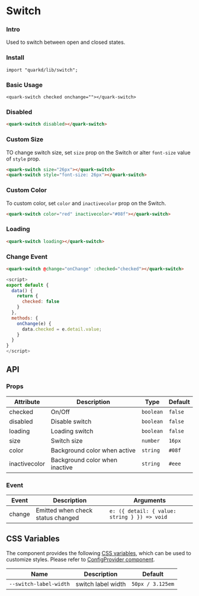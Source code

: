 # Switch

### Intro

Used to switch between open and closed states.

### Install

```tsx
import "quarkd/lib/switch";
```

### Basic Usage

```
<quark-switch checked onchange=""></quark-switch>
```

### Disabled

```html
<quark-switch disabled></quark-switch>
```

### Custom Size

TO change switch size, set `size` prop on the Switch or alter `font-size` value of `style` prop.

```html
<quark-switch size="26px"></quark-switch>
<quark-switch style="font-size: 26px"></quark-switch>
```

### Custom Color

To custom color, set `color` and `inactivecolor` prop on the Switch.

```html
<quark-switch color="red" inactivecolor="#08f"></quark-switch>
```

### Loading

```html
<quark-switch loading></quark-switch>
```

### Change Event

```html
<quark-switch @change="onChange" :checked="checked"></quark-switch>
```

```js
<script>
export default {
  data() {
    return {
      checked: false
    }
  },
  methods: {
    onChange(e) {
      data.checked = e.detail.value;
    }
  }
}
</script>
```

## API

### Props

| Attribute | Description    | Type      | Default |
| --------- | -------------- | --------- | ------- |
| checked   | On/Off         | `boolean` | `false` |
| disabled  | Disable switch | `boolean` | `false` |
| loading   | Loading switch | `boolean` | `false` |
| size      | Switch size    | `number`  | `16px`  |
| color     | Background color when active   | `string`  | `#08f` |
| inactivecolor | Background color when inactive	| `string`  | `#eee` |

### Event

| Event  | Description                       | Arguments                              |
| ------ | --------------------------------- | -------------------------------------- |
| change | Emitted when check status changed | `e: ({ detail: { value: string } }) => void` |

## CSS Variables

The component provides the following [CSS variables](https://developer.mozilla.org/zh-CN/docs/Web/CSS/Using_CSS_custom_properties), which can be used to customize styles. Please refer to [ConfigProvider component](#/zh-CN/guide/theme).

| Name                   | Description        | Default          |
| ---------------------- | ------------------ | ---------------- |
| `--switch-label-width` | switch label width | `50px / 3.125em` |
